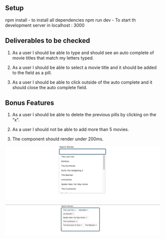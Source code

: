 ## Setup 

npm install - to install all dependencies 
npm run dev - To start th development server in localhost : 3000


## Deliverables to be checked 

1. As a user I should be able to type and should see an auto complete of movie titles that match my letters typed.

2. As a user I should be able to select a movie title and it should be added to the field as a pill.

3. As a user I should be able to click outside of the auto complete and it should close the auto complete field.

## Bonus Features

1. As a user I should be able to delete the previous pills by clicking on the “x”.

2. As a user I should not be able to add more than 5 movies.

3. The component should render under 200ms.

![Alt text](imgs/autocomplete.png?raw=true "AutoComplete Design")

![Alt text](imgs/moreThan5movies.png?raw=true "AutoComplete Design for Bonus Feature num 2")